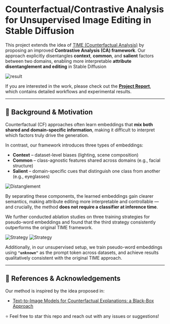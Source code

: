 # Counterfactual/Contrastive Analysis for Unsupervised Image Editing in Stable Diffusion

This project extends the idea of [TIME (Counterfactual Analysis)](https://github.com/guillaumejs2403/TIME) by proposing an improved **Contrastive Analysis (CA) framework**.
Our approach explicitly disentangles **context**, **common**, and **salient** factors between two domains, enabling more interpretable **attribute disentanglement and editing** in Stable Diffusion

![result](IMAGES/CA_CF_contrastion.jpg)

If you are interested in the work, please check out the [**Project Report**](Research_project_2.pdf), which contains detailed workflows and experimental results.  

---

## 📌 Background & Motivation
Counterfactual (CF) approaches often learn embeddings that **mix both shared and domain-specific information**, making it difficult to interpret which factors truly drive the generation.

In contrast, our framework introduces three types of embeddings:
- **Context** – dataset-level biases (lighting, scene composition)
- **Common** – class-agnostic features shared across domains (e.g., facial structure)
- **Salient** – domain-specific cues that distinguish one class from another (e.g., eyeglasses)

![Distanglement](IMAGES/Unknown_third_results.png)

By separating these components, the learned embeddings gain clearer semantics, making attribute editing more interpretable and controllable — and crucially, the method **does not require a classifier at inference time**.

We further conducted ablation studies on three training strategies for pseudo-word embeddings and found that the third strategy consistently outperforms the original TIME framework.

![Strategy](IMAGES/Train_way.jpg)
![Strategy](IMAGES/Strategy_results-1.png)

Additionally, in our unsupervised setup, we train pseudo-word embeddings using **`"unknown"`** as the prompt token across datasets, and achieve results qualitatively consistent with the original TIME approach.

---

## 📝 References & Acknowledgements
Our method is inspired by the idea proposed in:
- [Text-to-Image Models for Counterfactual Explanations: a Black-Box Approach](https://arxiv.org/abs/2309.07944)

⭐️ Feel free to star this repo and reach out with any issues or suggestions!
